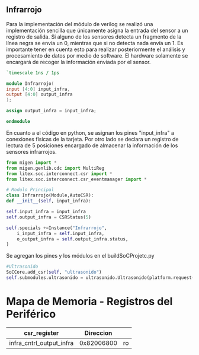 ## Infrarrojo
Para la implementación del módulo de verilog se realizó una implementación sencilla que únicamente asigna la entrada del sensor a un registro de salida. Si alguno de los sensores detecta un fragmento de la línea negra se envía un 0, mientras que si no detecta nada envía un 1. Es importante tener en cuenta esto para realizar posteriormente el análisis y procesamiento de datos por medio de software. El hardware solamente se encargará de recoger la información enviada por el sensor.
``` verilog
`timescale 1ns / 1ps

module Infrarrojo(
input [4:0] input_infra,
output [4:0] output_infra
);

assign output_infra = input_infra;

endmodule
```

En cuanto a el código en python, se asignan los pines "input_infra" a conexiones físicas de la tarjeta. Por otro lado se declara un registro de lectura de 5 posiciones encargado de almacenar la información de los sensores infrarrojos.

``` python    
from migen import *
from migen.genlib.cdc import MultiReg
from litex.soc.interconnect.csr import *
from litex.soc.interconnect.csr_eventmanager import *

# Modulo Principal
class Infrarrojo(Module,AutoCSR):
def __init__(self, input_infra):

self.input_infra = input_infra
self.output_infra = CSRStatus(5)

self.specials +=Instance("Infrarrojo",
    i_input_infra = self.input_infra,
    o_output_infra = self.output_infra.status,
)
```
Se agregan los pines y los módulos en el buildSoCProjetc.py
``` python
#Ultrasonido
SoCCore.add_csr(self, "ultrasonido")
self.submodules.ultrasonido = ultrasonido.Ultrasonido(platform.request("us_trigger"), platform.request("us_echo"))
```
# Mapa de Memoria - Registros del Periférico
| csr_register| Direccion |      |
| ------------- | ------------- | ------------- |
|infra_cntrl_output_infra|0x82006800|ro|
